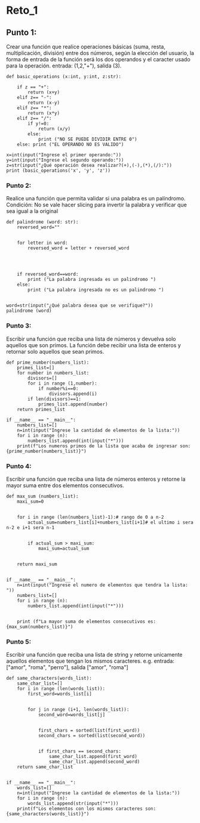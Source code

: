 # Reto_1
## Punto 1:
Crear una función que realice operaciones básicas (suma, resta, multiplicación, división) entre dos números, según la elección del usuario, la forma de entrada de la función será los dos operandos y el caracter usado para la operación. entrada: (1,2,"+"), salida (3).

```
def basic_operations (x:int, y:int, z:str):

    if z == "+":
        return (x+y)
    elif z== "-":
        return (x-y)
    elif z== "*":
        return (x*y)
    elif z== "/":
        if y!=0:
            return (x/y)
        else:
            print ("NO SE PUEDE DIVIDIR ENTRE 0")
    else: print ("EL OPERANDO NO ES VALIDO")
        
x=int(input("Ingrese el primer operando:"))
y=int(input("Ingrese el segundo operando:"))
z=str(input("¿Qué operación desea realizar?(+),(-),(*),(/):"))  
print (basic_operations('x', 'y', 'z'))

```
### Punto 2:
Realice una función que permita validar si una palabra es un palíndromo. Condición: No se vale hacer slicing para invertir la palabra y verificar que sea igual a la original
```
def palindrome (word: str):
    reversed_word=""


    for letter in word:
        reversed_word = letter + reversed_word




    if reversed_word==word:
        print ("La palabra ingresada es un palindromo ")
    else:
        print ("La palabra ingresada no es un palindromo ")


word=str(input("¿Qué palabra desea que se verifique?"))
palindrome (word)
```
### Punto 3:
Escribir una función que reciba una lista de números y devuelva solo aquellos que son primos. La función debe recibir una lista de enteros y retornar solo aquellos que sean primos.
```
def prime_number(numbers_list):
    primes_list=[]
    for number in numbers_list:
        divisors=[]
        for i in range (1,number):
            if number%i==0:
                divisors.append(i)
        if len(divisors)==1:
            primes_list.append(number)
    return primes_list
   
if __name__ == "__main__":
    numbers_list=[]
    n=int(input("Ingrese la cantidad de elementos de la lista:"))
    for i in range (n):
        numbers_list.append(int(input("*")))
    print(f"Los numeros primos de la lista que acaba de ingresar son: {prime_number(numbers_list)}")
```
### Punto 4:
Escribir una función que reciba una lista de números enteros y retorne la mayor suma entre dos elementos consecutivos.
```
def max_sum (numbers_list):
    maxi_sum=0


    for i in range (len(numbers_list)-1):# rango de 0 a n-2
        actual_sum=numbers_list[i]+numbers_list[i+1]# el ultimo i sera n-2 e i+1 sera n-1


        if actual_sum > maxi_sum:
            maxi_sum=actual_sum


    return maxi_sum


if __name__ == "__main__":      
    n=int(input("Ingrese el numero de elementos que tendra la lista: "))
    numbers_list=[]
    for i in range (n):
        numbers_list.append(int(input("*")))


    print (f"La mayor suma de elementos consecutivos es: {max_sum(numbers_list)}")
```
### Punto 5:
Escribir una función que reciba una lista de string y retorne unicamente aquellos elementos que tengan los mismos caracteres. e.g. entrada: ["amor", "roma", "perro"], salida ["amor", "roma"]
```
def same_characters(words_list):
    same_char_list=[]
    for i in range (len(words_list)):
        first_word=words_list[i]


        for j in range (i+1, len(words_list)):
            second_word=words_list[j]


            first_chars = sorted(list(first_word))
            second_chars = sorted(list(second_word))


            if first_chars == second_chars:
                same_char_list.append(first_word)
                same_char_list.append(second_word)
    return same_char_list


if __name__ == "__main__":
    words_list=[]
    n=int(input("Ingrese la cantidad de elementos de la lista:"))
    for i in range (n):
        words_list.append(str(input("*")))
    print(f"Los elementos con los mismos caracteres son: {same_characters(words_list)}")
```
